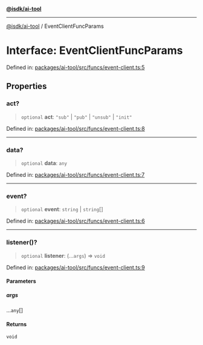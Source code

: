 [**@isdk/ai-tool**](../README.md)

***

[@isdk/ai-tool](../globals.md) / EventClientFuncParams

# Interface: EventClientFuncParams

Defined in: [packages/ai-tool/src/funcs/event-client.ts:5](https://github.com/isdk/ai-tool.js/blob/79d5773fa454dc7789b1291b1ebd73e4c1b93154/src/funcs/event-client.ts#L5)

## Properties

### act?

> `optional` **act**: `"sub"` \| `"pub"` \| `"unsub"` \| `"init"`

Defined in: [packages/ai-tool/src/funcs/event-client.ts:8](https://github.com/isdk/ai-tool.js/blob/79d5773fa454dc7789b1291b1ebd73e4c1b93154/src/funcs/event-client.ts#L8)

***

### data?

> `optional` **data**: `any`

Defined in: [packages/ai-tool/src/funcs/event-client.ts:7](https://github.com/isdk/ai-tool.js/blob/79d5773fa454dc7789b1291b1ebd73e4c1b93154/src/funcs/event-client.ts#L7)

***

### event?

> `optional` **event**: `string` \| `string`[]

Defined in: [packages/ai-tool/src/funcs/event-client.ts:6](https://github.com/isdk/ai-tool.js/blob/79d5773fa454dc7789b1291b1ebd73e4c1b93154/src/funcs/event-client.ts#L6)

***

### listener()?

> `optional` **listener**: (...`args`) => `void`

Defined in: [packages/ai-tool/src/funcs/event-client.ts:9](https://github.com/isdk/ai-tool.js/blob/79d5773fa454dc7789b1291b1ebd73e4c1b93154/src/funcs/event-client.ts#L9)

#### Parameters

##### args

...`any`[]

#### Returns

`void`
